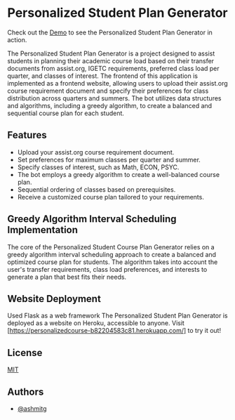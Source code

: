 # Personalized Student Plan Generator
Check out the [Demo](https://personalizedcourse-b82204583c81.herokuapp.com/) to see the Personalized Student Plan Generator in action.

The Personalized Student Plan Generator is a project designed to assist students in planning their academic course load based on their transfer documents from assist.org, IGETC requirements, preferred class load per quarter, and classes of interest. The frontend of this application is implemented as a frontend website, allowing users to upload their assist.org course requirement document and specify their preferences for class distribution across quarters and summers. The bot utilizes data structures and algorithms, including a greedy algorithm, to create a balanced and sequential course plan for each student.

## Features

- Upload your assist.org course requirement document.
- Set preferences for maximum classes per quarter and summer.
- Specify classes of interest, such as Math, ECON, PSYC.
- The bot employs a greedy algorithm to create a well-balanced course plan.
- Sequential ordering of classes based on prerequisites.
- Receive a customized course plan tailored to your requirements.

## Greedy Algorithm Interval Scheduling Implementation
The core of the Personalized Student Course Plan Generator relies on a greedy algorithm interval scheduling approach to create a balanced and optimized course plan for students. The algorithm takes into account the user's transfer requirements, class load preferences, and interests to generate a plan that best fits their needs.

## Website Deployment
Used Flask as a web framework
The Personalized Student Plan Generator is deployed as a website on Heroku, accessible to anyone. Visit [https://personalizedcourse-b82204583c81.herokuapp.com/] to try it out!

## License

[MIT](https://choosealicense.com/licenses/mit/)

## Authors

- [@ashmitg](https://www.github.com/ashmitg)

